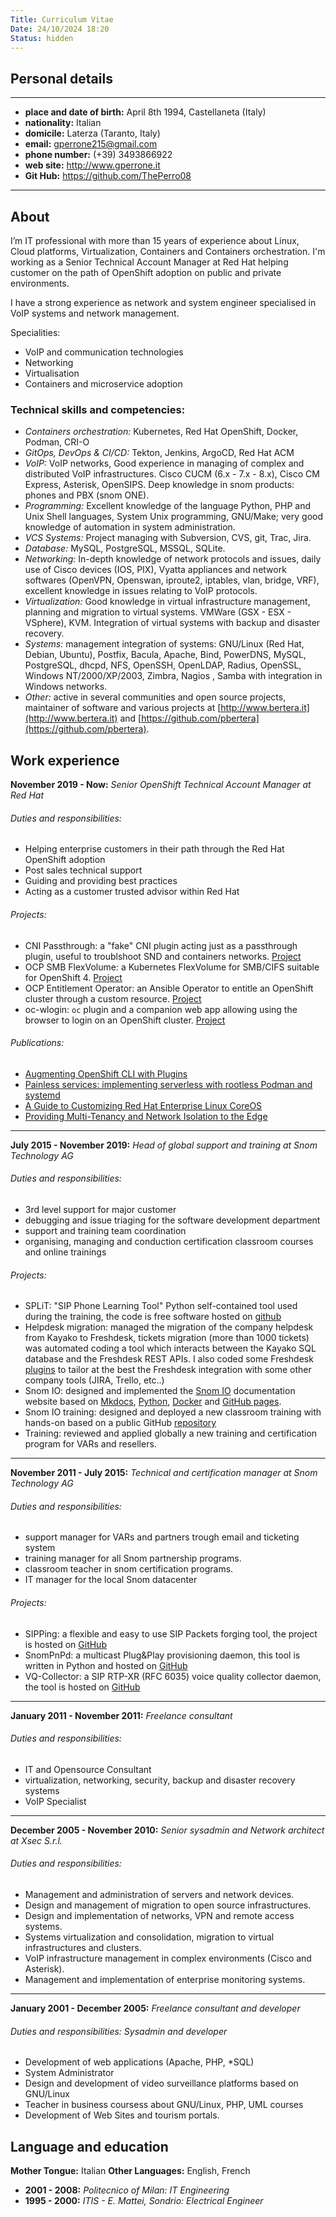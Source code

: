 ```yaml
---
Title: Curriculum Vitae
Date: 24/10/2024 18:20
Status: hidden
---
```


## Personal details

----------------------------
- **place and date of birth:** April 8th 1994, Castellaneta (Italy)
- **nationality:** Italian
- **domicile:** Laterza (Taranto, Italy)
- **email:** gperrone215@gmail.com
- **phone number:** (+39) 3493866922
- **web site:** http://www.gperrone.it
- **Git Hub:** https://github.com/ThePerro08
----------------------------

## About

I’m IT professional with more than 15 years of experience about Linux, Cloud platforms, Virtualization, Containers and Containers orchestration.
I'm working as a Senior Technical Account Manager at Red Hat helping customer on the path of OpenShift adoption on public and private environments.

I have a strong experience as network and system engineer specialised in  VoIP systems and network management.

Specialities: 
- VoIP and communication technologies
- Networking
- Virtualisation
- Containers and microservice adoption

### Technical skills and competencies:

- *Containers orchestration:* Kubernetes, Red Hat OpenShift, Docker, Podman, CRI-O
- *GitOps, DevOps & CI/CD:* Tekton, Jenkins, ArgoCD, Red Hat ACM
- *VoIP:* VoIP networks, Good experience in managing of complex and distributed
VoIP infrastructures. Cisco CUCM (6.x - 7.x - 8.x), Cisco CM Express, Asterisk,
OpenSIPS. Deep knowledge in snom products: phones and PBX (snom ONE).
- *Programming:* Excellent knowledge of the language Python, PHP and Unix Shell
languages, System Unix programming, GNU/Make; very good knowledge of automation
in system administration.
- *VCS Systems:* Project managing with Subversion, CVS, git, Trac, Jira.
- *Database:* MySQL, PostgreSQL, MSSQL, SQLite.
- *Networking:* In-depth knowledge of network protocols and issues, daily use of
Cisco devices (IOS, PIX), Vyatta appliances and network softwares (OpenVPN,
Openswan, iproute2, iptables, vlan, bridge, VRF), excellent knowledge in issues
relating to VoIP protocols.
- *Virtualization:* Good knowledge in virtual infrastructure management, planning
and migration to virtual systems. VMWare (GSX - ESX - VSphere), KVM. Integration
of virtual systems with backup and disaster recovery.
- *Systems:* management integration of systems: GNU/Linux (Red Hat, Debian,
Ubuntu), Postfix, Bacula, Apache, Bind, PowerDNS, MySQL, PostgreSQL, dhcpd,
NFS, OpenSSH, OpenLDAP, Radius, OpenSSL, Windows NT/2000/XP/2003,
Zimbra, Nagios , Samba with integration in Windows networks.
- *Other:* active in several communities and open source projects, maintainer of software and various projects at [http://www.bertera.it](http://www.bertera.it) and [https://github.com/pbertera](https://github.com/pbertera).

## Work experience
**November 2019 - Now:** *Senior OpenShift Technical Account Manager at Red Hat*

###### Duties and responsibilities:

* Helping enterprise customers in their path through the Red Hat OpenShift adoption
* Post sales technical support
* Guiding and providing best practices
* Acting as a customer trusted advisor within Red Hat

###### Projects:
* CNI Passthrough: a "fake" CNI plugin acting just as a passthrough plugin, useful to troublshoot SND and containers networks. [Project](https://github.com/pbertera/CNI-passthrough)
* OCP SMB FlexVolume: a Kubernetes FlexVolume for SMB/CIFS suitable for OpenShift 4. [Project](https://github.com/pbertera/ocp4-smb-flexvolume)
* OCP Entitlement Operator: an Ansible Operator to entitle an OpenShift cluster through a custom resource. [Project](https://github.com/pbertera/ocp-entitlement-manager-operator)
* oc-wlogin: `oc` plugin and a companion web app allowing using the browser to login on an OpenShift cluster. [Project](https://github.com/pbertera/oc-wlogin)

###### Publications:
* [Augmenting OpenShift CLI with Plugins](https://cloud.redhat.com/blog/augmenting-openshift-cli-with-plugins)
* [Painless services: implementing serverless with rootless Podman and systemd](https://www.redhat.com/en/blog/painless-services-implementing-serverless-rootless-podman-and-systemd)
* [A Guide to Customizing Red Hat Enterprise Linux CoreOS](https://cloud.redhat.com/blog/red-hat-enterprise-linux-coreos-customization)
* [Providing Multi-Tenancy and Network Isolation to the Edge](https://cloud.redhat.com/blog/providing-multi-tenancy-and-network-isolation-to-the-edge)

----------------------------

**July 2015 - November 2019:** *Head of global support and training at Snom Technology AG*

###### Duties and responsibilities:

* 3rd level support for major customer
* debugging and issue triaging for the software development department
* support and training team coordination
* organising, managing and conduction certification classroom courses and online trainings

###### Projects:

* SPLiT: "SIP Phone Learning Tool" Python self-contained tool used during the training, the code is free software hosted on [github](https://github.com/pbertera/SPLiT)
* Helpdesk migration: managed the migration of the company helpdesk from Kayako to Freshdesk, tickets migration (more than 1000 tickets) was automated coding a tool which interacts between the Kayako SQL database and the Freshdesk REST APIs. I also coded some Freshdesk [plugins](https://github.com/pbertera/Freshdesk-hacks) to tailor at the best the Freshdesk integration with some other company tools (JIRA, Trello, etc..)
* Snom IO: designed and implemented the [Snom IO](http://docs.snom.io) documentation website based on [Mkdocs](http://www.mkdocs.org/), [Python](http://www.python.org), [Docker](http://www.docker.com) and [GitHub pages](https://pages.github.com/).
* Snom IO training: designed and deployed a new classroom training with hands-on based on a public GitHub [repository](https://github.com/Snomio/handbook-code)
* Training: reviewed and applied globally a new training and certification program for VARs and resellers.

----------------------------

**November 2011 - July 2015:** *Technical and certification manager at Snom Technology AG*

###### Duties and responsibilities:

* support manager for VARs and partners trough email and ticketing system
* training manager for all Snom partnership programs.
* classroom teacher in snom certification programs.
* IT manager for the local Snom datacenter

###### Projects:

* SIPPing: a flexible and easy to use SIP Packets forging tool, the project is hosted on [GitHub](https://github.com/pbertera/SIPPing)
* SnomPnPd: a multicast Plug&Play provisioning daemon, this tool is written in Python and hosted on [GitHub](https://github.com/pbertera/snompnpd)
* VQ-Collector: a SIP RTP-XR (RFC 6035) voice quality collector daemon, the tool is hosted on [GitHub](https://github.com/pbertera/vq-collector)

----------------------------

**January 2011 - November 2011:** *Freelance consultant*

###### Duties and responsibilities:

* IT and Opensource Consultant
* virtualization, networking, security, backup and disaster recovery systems
* VoIP Specialist

----------------------------

**December 2005 - November 2010:** *Senior sysadmin and Network architect at Xsec S.r.l.*

###### Duties and responsibilities:

* Management and administration of servers and network devices.
* Design and management of migration to open source infrastructures.
* Design and implementation of networks, VPN and remote access systems.
* Systems virtualization and consolidation, migration to virtual infrastructures
and clusters.
* VoIP infrastructure management in complex environments (Cisco and Asterisk).
* Management and implementation of enterprise monitoring systems.

----------------------------

**January 2001 - December 2005:** *Freelance consultant and developer*

###### Duties and responsibilities: Sysadmin and developer

* Development of web applications (Apache, PHP, *SQL)
* System Administrator
* Design and development of video surveillance platforms based on GNU/Linux
* Teacher in business coursess about GNU/Linux, PHP, UML courses
* Development of Web Sites and tourism portals.

## Language and education

**Mother Tongue:** Italian
**Other Languages:** English, French

* **2001 - 2008:** *Politecnico of Milan: IT Engineering*
* **1995 - 2000:** *ITIS - E. Mattei, Sondrio: Electrical Engineer*
